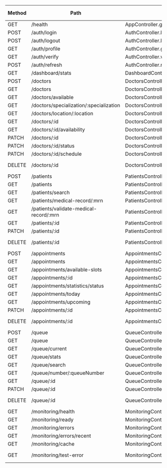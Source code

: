 Method | Path | Backend Handler | Returns Envelope? | Frontend Caller(s) | Status
-------|------|-----------------|-------------------|--------------------|-------
GET | /health | AppController.getHealth | Yes | (none direct) | OK
POST | /auth/login | AuthController.login | Yes | AuthContext.login | OK
POST | /auth/logout | AuthController.logout | Yes | AuthContext.logout | OK
GET | /auth/profile | AuthController.getProfile | Yes | (none direct) | OK
GET | /auth/verify | AuthController.verifyToken | Yes | AuthContext init | OK
POST | /auth/refresh | AuthController.refresh | Yes | AuthContext.refreshToken | OK
GET | /dashboard/stats | DashboardController.getDashboardStats | Yes | dashboard.service.ts | OK
POST | /doctors | DoctorsController.create | Yes | appointments.service.ts createDoctor | OK
GET | /doctors | DoctorsController.findAll | Yes | fetch/search/filter doctors | OK
GET | /doctors/available | DoctorsController.findAvailable | Yes | fetchAvailableDoctors | OK
GET | /doctors/specialization/:specialization | DoctorsController.findBySpecialization | Yes | (none) | OK
GET | /doctors/location/:location | DoctorsController.findByLocation | Yes | (none) | OK
GET | /doctors/:id | DoctorsController.findOne | Yes | fetchDoctorById | OK
GET | /doctors/:id/availability | DoctorsController.getAvailability | Yes | fetchDoctorAvailability | OK
PATCH | /doctors/:id | DoctorsController.update | Yes | updateDoctor | OK
PATCH | /doctors/:id/status | DoctorsController.updateStatus | Yes | (none) | OK
PATCH | /doctors/:id/schedule | DoctorsController.updateSchedule | Yes | updateDoctorSchedule | OK
DELETE | /doctors/:id | DoctorsController.remove | 204 No Body | deleteDoctor | OK
POST | /patients | PatientsController.create | Yes | queue/page new patient | OK
GET | /patients | PatientsController.findAll | Yes | fetchPatients (appointments & queue) | OK
GET | /patients/search | PatientsController.search | Yes | searchPatients | OK
GET | /patients/medical-record/:mrn | PatientsController.findByMedicalRecordNumber | Yes | (none) | OK
GET | /patients/validate-medical-record/:mrn | PatientsController.validateMedicalRecordNumber | Yes | (none) | OK
GET | /patients/:id | PatientsController.findOne | Yes | (none) | OK
PATCH | /patients/:id | PatientsController.update | Yes | (none) | OK
DELETE | /patients/:id | PatientsController.remove | 204 No Body | (none) | OK
POST | /appointments | AppointmentsController.create | Yes | createAppointment | OK
GET | /appointments | AppointmentsController.findAll | Yes | fetch/searchAppointments* | OK
GET | /appointments/available-slots | AppointmentsController.getAvailableSlots | Yes | fetchAvailableSlots | OK
GET | /appointments/:id | AppointmentsController.findOne | Yes | fetchAppointmentById | OK
GET | /appointments/statistics/status | AppointmentsController.getStatusStatistics | Yes | fetchAppointmentStats | OK
GET | /appointments/today | AppointmentsController.getTodaysAppointments | Yes | fetchTodaysAppointments | OK
GET | /appointments/upcoming | AppointmentsController.getUpcomingAppointments | Yes | fetchUpcomingAppointments | OK
PATCH | /appointments/:id | AppointmentsController.update | Yes | updateAppointment/cancelAppointment | OK
DELETE | /appointments/:id | AppointmentsController.remove | 204 No Body | deleteAppointment | OK
POST | /queue | QueueController.addToQueue | Yes | addToQueue | OK
GET | /queue | QueueController.findAll | Yes | fetchQueueEntries/searchQueue | OK
GET | /queue/current | QueueController.getCurrentQueue | Yes | fetchCurrentQueue | OK
GET | /queue/stats | QueueController.getQueueStats | Yes | fetchQueueStats | OK
GET | /queue/search | QueueController.searchQueue | Yes | searchQueue | OK
GET | /queue/number/:queueNumber | QueueController.findByQueueNumber | Yes | (none) | OK
GET | /queue/:id | QueueController.findOne | Yes | (none) | OK
PATCH | /queue/:id | QueueController.updateStatus | Yes | updateQueueEntryStatus | OK
DELETE | /queue/:id | QueueController.removeFromQueue | 204 No Body | removeFromQueue | OK
GET | /monitoring/health | MonitoringController.getHealth | Yes | (none) | OK
GET | /monitoring/ready | MonitoringController.getReady | Yes | (none) | OK
GET | /monitoring/errors | MonitoringController.getErrorStats | Yes | (none) | OK
GET | /monitoring/errors/recent | MonitoringController.getRecentErrors | Yes | (none) | OK
GET | /monitoring/cache | MonitoringController.getCacheStats | Yes | (none) | OK
GET | /monitoring/test-error | MonitoringController.testError | Throws Error | (none) | OK
